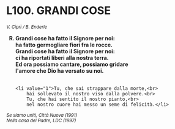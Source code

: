 # L100. GRANDI COSE

<sub><i>V. Ciprì / B. Enderle</i></sub>
<ol>
	<b><li type="A" value="18">Grandi cose ha fatto il Signore per noi:<br>
		ha fatto germogliare fiori fra le rocce.<br>
		Grandi cose ha fatto il Signore per noi:<br>
		ci ha riportati liberi alla nostra terra.<br>
		Ed ora possiamo cantare, possiamo gridare<br>
		l'amore che Dio ha versato su noi.</li></b><br>

	<li value="1">Tu, che sai strappare dalla morte,<br>
		hai sollevato il nostro viso dalla polvere.<br>
		Tu, che hai sentito il nostro pianto,<br>
		nel nostro cuore hai messo un seme di felicità.</li>
</ol>
<sub><i>Se siamo uniti, Città Nuova (1991)<br>Nella casa del Padre, LDC (1997)</i></sub>
